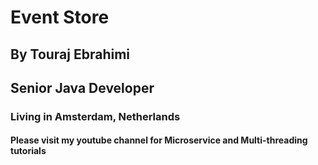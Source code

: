 # Event Store
## By Touraj Ebrahimi
## Senior Java Developer
### Living in Amsterdam, Netherlands
#### Please visit my youtube channel for Microservice and Multi-threading tutorials
